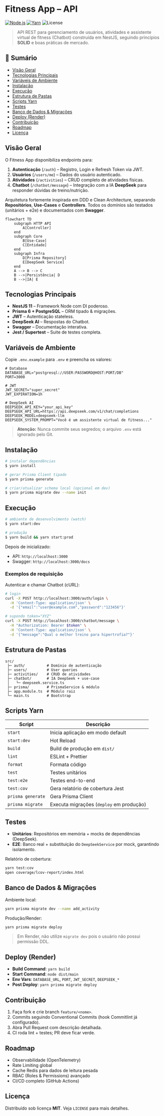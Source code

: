 # Fitness App – API

[![Node.js](https://img.shields.io/badge/node-%3E=18.x-green)](https://nodejs.org) [![Yarn](https://img.shields.io/badge/yarn-%3E=1.22-blue)](https://yarnpkg.com) ![License](https://img.shields.io/badge/license-MIT-lightgrey)

> API REST para gerenciamento de usuários, atividades e assistente virtual de fitness (Chatbot) construída em NestJS, seguindo princípios **SOLID** e boas práticas de mercado.

## 📑 Sumário

- [Visão Geral](#visão-geral)
- [Tecnologias Principais](#tecnologias-principais)
- [Variáveis de Ambiente](#variáveis-de-ambiente)
- [Instalação](#instalação)
- [Execução](#execução)
- [Estrutura de Pastas](#estrutura-de-pastas)
- [Scripts Yarn](#scripts-yarn)
- [Testes](#testes)
- [Banco de Dados & Migrações](#banco-de-dados--migrações)
- [Deploy (Render)](#deploy-render)
- [Contribuição](#contribuição)
- [Roadmap](#roadmap)
- [Licença](#licença)

## Visão Geral

O Fitness App disponibiliza endpoints para:

1. **Autenticação** (`/auth`) – Registro, Login e Refresh Token via JWT.
2. **Usuários** (`/users/me`) – Dados do usuário autenticado.
3. **Atividades** (`/activities`) – CRUD completo de atividades físicas.
4. **Chatbot** (`/chatbot/message`) – Integração com a IA **DeepSeek** para responder dúvidas de treino/nutrição.

Arquitetura fortemente inspirada em DDD e Clean Architecture, separando **Repositórios**, **Use-Cases** e **Controllers**. Todos os domínios são testados (unitários + e2e) e documentados com **Swagger**.

```mermaid
flowchart TD
    subgraph HTTP API
        A[Controller]
    end
    subgraph Core
        B[Use-Case]
        C[Entidade]
    end
    subgraph Infra
        D[Prisma Repository]
        E[DeepSeek Service]
    end
    A --> B --> C
    B -->|Persistência| D
    B -->|IA| E
```

## Tecnologias Principais

- **NestJS 11** – Framework Node com DI poderoso.
- **Prisma 6 + PostgreSQL** – ORM tipado & migrações.
- **JWT** – Autenticação stateless.
- **DeepSeek AI** – Respostas do Chatbot.
- **Swagger** – Documentação interativa.
- **Jest / Supertest** – Suite de testes completa.

## Variáveis de Ambiente

Copie `.env.example` para `.env` e preencha os valores:

```env
# Database
DATABASE_URL="postgresql://USER:PASSWORD@HOST:PORT/DB"
PORT=3000

# JWT
JWT_SECRET="super_secret"
JWT_EXPIRATION=1h

# DeepSeek AI
DEEPSEEK_API_KEY="your_api_key"
DEEPSEEK_API_URL=https://api.deepseek.com/v1/chat/completions
DEEPSEEK_MODEL=deepseek-llm
DEEPSEEK_SYSTEM_PROMPT="Você é um assistente virtual de fitness..."
```

> **Atenção:** Nunca commite seus segredos; o arquivo `.env` está ignorado pelo Git.

## Instalação

```bash
# instalar dependências
$ yarn install

# gerar Prisma Client tipado
$ yarn prisma generate

# criar/atualizar schema local (opcional em dev)
$ yarn prisma migrate dev --name init
```

## Execução

```bash
# ambiente de desenvolvimento (watch)
$ yarn start:dev

# produção
$ yarn build && yarn start:prod
```

Depois de inicializado:

- API: `http://localhost:3000`
- Swagger: `http://localhost:3000/docs`

### Exemplos de requisição

Autenticar e chamar Chatbot (cURL):

```bash
# login
curl -X POST http://localhost:3000/auth/login \
  -H 'Content-Type: application/json' \
  -d '{"email":"user@example.com","password":"123456"}'

# supondo token="XYZ"
curl -X POST http://localhost:3000/chatbot/message \
  -H "Authorization: Bearer $token" \
  -H 'Content-Type: application/json' \
  -d '{"message":"Qual o melhor treino para hipertrofia?"}'
```

## Estrutura de Pastas

```
src/
 ├─ auth/          # Domínio de autenticação
 ├─ users/         # User queries
 ├─ activities/    # CRUD de atividades
 ├─ chatbot/       # IA DeepSeek + use-case
 │   └─ deepseek.service.ts
 ├─ prisma/        # PrismaService & módulo
 ├─ app.module.ts  # Módulo raiz
 └─ main.ts        # Bootstrap
```

## Scripts Yarn

| Script              | Descrição                                                |
|---------------------|----------------------------------------------------------|
| `start`             | Inicia aplicação em modo default                         |
| `start:dev`         | Hot Reload                                               |
| `build`             | Build de produção em `dist/`                             |
| `lint`              | ESLint + Prettier                                        |
| `format`            | Formata código                                           |
| `test`              | Testes unitários                                         |
| `test:e2e`          | Testes end-to-end                                        |
| `test:cov`          | Gera relatório de cobertura Jest                         |
| `prisma generate`   | Gera Prisma Client                                       |
| `prisma migrate`    | Executa migrações (`deploy` em produção)                 |

## Testes

- **Unitários**: Repositórios em memória + mocks de dependências (DeepSeek).
- **E2E**: Banco real + substituição do `DeepSeekService` por mock, garantindo isolamento.

Relatório de cobertura:

```bash
yarn test:cov
open coverage/lcov-report/index.html
```

## Banco de Dados & Migrações

Ambiente local:

```bash
yarn prisma migrate dev --name add_activity
```

Produção/Render:

```bash
yarn prisma migrate deploy
```

> Em Render, não utilize `migrate dev` pois o usuário não possui permissão DDL.

## Deploy (Render)

- **Build Command**: `yarn build`
- **Start Command**: `node dist/main`
- **Env Vars**: `DATABASE_URL`, `PORT`, `JWT_SECRET`, `DEEPSEEK_*`
- **Post Deploy**: `yarn prisma migrate deploy`

## Contribuição

1. Faça fork e crie branch `feature/<nome>`.
2. Commits seguindo Conventional Commits (hook Commitlint já configurado).
3. Abra Pull Request com descrição detalhada.
4. CI roda lint + testes; PR deve ficar verde.

## Roadmap

- Observabilidade (OpenTelemetry)
- Rate Limiting global
- Cache Redis para dados de leitura pesada
- RBAC (Roles & Permissions) avançado
- CI/CD completo (GitHub Actions)

## Licença

Distribuído sob licença **MIT**. Veja `LICENSE` para mais detalhes.
